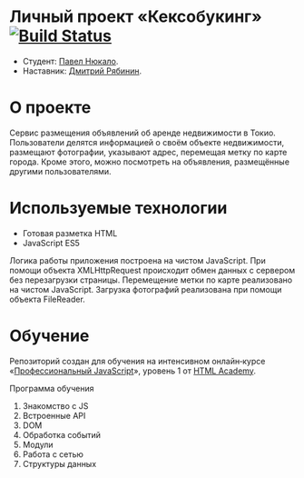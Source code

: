 # Личный проект «Кексобукинг» [![Build Status](https://travis-ci.com/PavelNyukalo/keksobooking.svg?branch=master)](https://travis-ci.com/PavelNyukalo/keksobooking)

* Студент: [Павел Нюкало](https://up.htmlacademy.ru/javascript/19/user/869225).
* Наставник: [Дмитрий Рябинин](https://up.htmlacademy.ru/javascript/19/user/63289).

# О проекте
Сервис размещения объявлений об аренде недвижимости в Токио. Пользователи делятся информацией о своём объекте недвижимости, размещают фотографии, указывают адрес, перемещая метку по карте города. Кроме этого, можно посмотреть на объявления, размещённые другими пользователями.

# Используемые технологии
* Готовая разметка HTML
* JavaScript ES5

Логика работы приложения построена на чистом JavaScript.
При помощи объекта XMLHttpRequest происходит обмен данных с сервером без перезагрузки страницы.
Перемещение метки по карте реализовано на чистом JavaScript.
Загрузка фотографий реализована при помощи объекта FileReader.

# Обучение

Репозиторий создан для обучения на интенсивном онлайн‑курсе «[Профессиональный JavaScript](https://htmlacademy.ru/intensive/javascript)», уровень 1 от [HTML Academy](https://htmlacademy.ru).

Программа обучения
1. Знакомство с JS
2. Встроенные API
3. DOM
4. Обработка событий
5. Модули
6. Работа с сетью
7. Структуры данных
